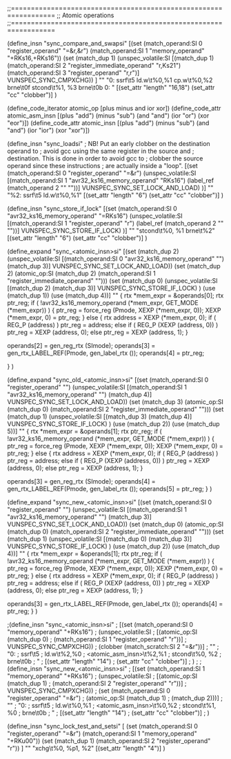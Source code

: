 ;;=================================================================
;; Atomic operations
;;=================================================================


(define_insn "sync_compare_and_swapsi"
  [(set (match_operand:SI 0 "register_operand" "=&r,&r")
	(match_operand:SI 1 "memory_operand" "+RKs16,+RKs16"))
   (set (match_dup 1)
	(unspec_volatile:SI
	  [(match_dup 1)
	   (match_operand:SI 2 "register_immediate_operand" "r,Ks21")
	   (match_operand:SI 3 "register_operand" "r,r")]
	  VUNSPEC_SYNC_CMPXCHG))   ]
  ""
  "0:
   ssrf\t5
   ld.w\t%0,%1
   cp.w\t%0,%2
   brne\t0f
   stcond\t%1, %3
   brne\t0b
   0:
  "
  [(set_attr "length" "16,18")
   (set_attr "cc" "clobber")]
  )
 

(define_code_iterator atomic_op [plus minus and ior xor])
(define_code_attr  atomic_asm_insn [(plus "add") (minus "sub") (and "and") (ior "or") (xor "eor")])
(define_code_attr  atomic_insn [(plus "add") (minus "sub") (and "and") (ior "ior") (xor "xor")])

(define_insn "sync_loadsi"
  ; NB! Put an early clobber on the destination operand to 
  ; avoid gcc using the same register in the source and 
  ; destination. This is done in order to avoid gcc to 
  ; clobber the source operand since these instructions
  ; are actually inside a "loop".
  [(set (match_operand:SI 0 "register_operand" "=&r")
	(unspec_volatile:SI
         [(match_operand:SI 1 "avr32_ks16_memory_operand" "RKs16")
          (label_ref (match_operand 2 "" ""))]
         VUNSPEC_SYNC_SET_LOCK_AND_LOAD) )]
  ""
  "%2:
   ssrf\t5
   ld.w\t%0,%1"
  [(set_attr "length" "6")
   (set_attr "cc" "clobber")]
  )
  
(define_insn "sync_store_if_lock"
  [(set (match_operand:SI 0 "avr32_ks16_memory_operand" "=RKs16")
        (unspec_volatile:SI
         [(match_operand:SI 1 "register_operand" "r")
          (label_ref (match_operand 2 "" ""))]
         VUNSPEC_SYNC_STORE_IF_LOCK) )]
  ""
  "stcond\t%0, %1
   brne\t%2"
  [(set_attr "length" "6")
   (set_attr "cc" "clobber")]
  )


(define_expand "sync_<atomic_insn>si"
  [(set (match_dup 2)
	(unspec_volatile:SI
         [(match_operand:SI 0 "avr32_ks16_memory_operand" "")
          (match_dup 3)]
         VUNSPEC_SYNC_SET_LOCK_AND_LOAD))
   (set (match_dup 2) 
        (atomic_op:SI (match_dup 2)
                      (match_operand:SI 1 "register_immediate_operand" "")))
   (set (match_dup 0)
        (unspec_volatile:SI
         [(match_dup 2)
          (match_dup 3)]
         VUNSPEC_SYNC_STORE_IF_LOCK) )
   (use (match_dup 1))
   (use (match_dup 4))]
  ""
  {
   rtx *mem_expr = &operands[0];
   rtx ptr_reg;
   if ( !avr32_ks16_memory_operand (*mem_expr, GET_MODE (*mem_expr)) )
    {
      ptr_reg = force_reg (Pmode, XEXP (*mem_expr, 0));
      XEXP (*mem_expr, 0) = ptr_reg;
    } 
   else 
    {
      rtx address = XEXP (*mem_expr, 0);
      if ( REG_P (address) )
         ptr_reg = address;
      else if ( REG_P (XEXP (address, 0)) ) 
         ptr_reg = XEXP (address, 0);
      else 
         ptr_reg = XEXP (address, 1);
    }

   operands[2] = gen_reg_rtx (SImode);
   operands[3] = gen_rtx_LABEL_REF(Pmode, gen_label_rtx ());
   operands[4] = ptr_reg;   

  }
  )



(define_expand "sync_old_<atomic_insn>si"
  [(set (match_operand:SI 0 "register_operand" "")
	(unspec_volatile:SI
         [(match_operand:SI 1 "avr32_ks16_memory_operand" "")
          (match_dup 4)]
         VUNSPEC_SYNC_SET_LOCK_AND_LOAD))
   (set (match_dup 3) 
        (atomic_op:SI (match_dup 0)
                      (match_operand:SI 2 "register_immediate_operand" "")))
   (set (match_dup 1)
        (unspec_volatile:SI
         [(match_dup 3)
          (match_dup 4)]
         VUNSPEC_SYNC_STORE_IF_LOCK) )
   (use (match_dup 2))
   (use (match_dup 5))]
  ""
  {
   rtx *mem_expr = &operands[1];
   rtx ptr_reg;
   if ( !avr32_ks16_memory_operand (*mem_expr, GET_MODE (*mem_expr)) )
    {
      ptr_reg = force_reg (Pmode, XEXP (*mem_expr, 0));
      XEXP (*mem_expr, 0) = ptr_reg;
    } 
   else 
    {
      rtx address = XEXP (*mem_expr, 0);
      if ( REG_P (address) )
         ptr_reg = address;
      else if ( REG_P (XEXP (address, 0)) ) 
         ptr_reg = XEXP (address, 0);
      else 
         ptr_reg = XEXP (address, 1);
    }

   operands[3] = gen_reg_rtx (SImode);
   operands[4] = gen_rtx_LABEL_REF(Pmode, gen_label_rtx ());
   operands[5] = ptr_reg;
  }
  )

(define_expand "sync_new_<atomic_insn>si"
  [(set (match_operand:SI 0 "register_operand" "")
	(unspec_volatile:SI
         [(match_operand:SI 1 "avr32_ks16_memory_operand" "")
          (match_dup 3)]
         VUNSPEC_SYNC_SET_LOCK_AND_LOAD))
   (set (match_dup 0) 
        (atomic_op:SI (match_dup 0)
                      (match_operand:SI 2 "register_immediate_operand" "")))
   (set (match_dup 1)
        (unspec_volatile:SI
         [(match_dup 0)
          (match_dup 3)]
         VUNSPEC_SYNC_STORE_IF_LOCK) )
   (use (match_dup 2))
   (use (match_dup 4))]
  ""
  {
   rtx *mem_expr = &operands[1];
   rtx ptr_reg;
   if ( !avr32_ks16_memory_operand (*mem_expr, GET_MODE (*mem_expr)) )
    {
      ptr_reg = force_reg (Pmode, XEXP (*mem_expr, 0));
      XEXP (*mem_expr, 0) = ptr_reg;
    } 
   else 
    {
      rtx address = XEXP (*mem_expr, 0);
      if ( REG_P (address) )
         ptr_reg = address;
      else if ( REG_P (XEXP (address, 0)) ) 
         ptr_reg = XEXP (address, 0);
      else 
         ptr_reg = XEXP (address, 1);
    }

   operands[3] = gen_rtx_LABEL_REF(Pmode, gen_label_rtx ());
   operands[4] = ptr_reg;
  }
  )


;(define_insn "sync_<atomic_insn>si"
;  [(set (match_operand:SI 0 "memory_operand" "+RKs16")
;	(unspec_volatile:SI
;         [(atomic_op:SI (match_dup 0)
;                        (match_operand:SI 1 "register_operand" "r"))]
;         VUNSPEC_SYNC_CMPXCHG))
;   (clobber (match_scratch:SI 2 "=&r"))]
;  ""
;  "0:
;   ssrf\t5
;   ld.w\t%2,%0
;   <atomic_asm_insn>\t%2,%1
;   stcond\t%0, %2
;   brne\t0b
;  "
;  [(set_attr "length" "14")
;   (set_attr "cc" "clobber")]
;  )
;
;(define_insn "sync_new_<atomic_insn>si"
;  [(set (match_operand:SI 1 "memory_operand" "+RKs16")
;	(unspec_volatile:SI
;         [(atomic_op:SI (match_dup 1)
;                        (match_operand:SI 2 "register_operand" "r"))]
;         VUNSPEC_SYNC_CMPXCHG))
;   (set (match_operand:SI 0 "register_operand" "=&r")
;	(atomic_op:SI (match_dup 1)
;                      (match_dup 2)))]
;  ""
;  "0:
;   ssrf\t5
;   ld.w\t%0,%1
;   <atomic_asm_insn>\t%0,%2
;   stcond\t%1, %0
;   brne\t0b
;  "
;  [(set_attr "length" "14")
;   (set_attr "cc" "clobber")]
;  )

(define_insn "sync_lock_test_and_setsi"
  [ (set (match_operand:SI 0 "register_operand" "=&r")
         (match_operand:SI 1 "memory_operand" "+RKu00"))
    (set (match_dup 1)
         (match_operand:SI 2 "register_operand" "r")) ]
  ""
  "xchg\t%0, %p1, %2"
  [(set_attr "length" "4")]
  )
